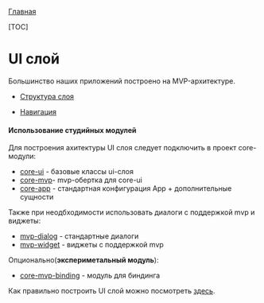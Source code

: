 [Главная](../main.md)

[TOC]

# UI слой


Большинство наших приложений построено на MVP-архитектуре.

* [Структура слоя][struct]

* [Навигация][nav]


#### Использование студийных модулей

Для построения ахитектуры UI слоя следует подключить в проект core-модули:
- [core-ui][core-ui]  - базовые классы ui-слоя
- [core-mvp][core-mvp]- mvp-обертка для core-ui
- [core-app](../../core-app/README.md) - стандартная конфигурация App + дополнительные сущности

Также при неодбходимости использовать диалоги с поддержкой mvp и виджеты:
- [mvp-dialog](../../mvp-dialog/README.md) - стандартные диалоги
- [mvp-widget](../../mvp-widget/README.md) - виджеты с поддержкой mvp

Опционально(**экспериметальный модуль**):
- [core-mvp-binding](../../core-mvp-binding/README.md) - модуль для биндинга

Как правильно построить UI слой можно посмотреть [здесь][core-mvp].

[core-ui]: ../../core-ui/README.md
[core-mvp]: ../../core-mvp/README.md
[struct]: structure.md
[nav]: navigation.md